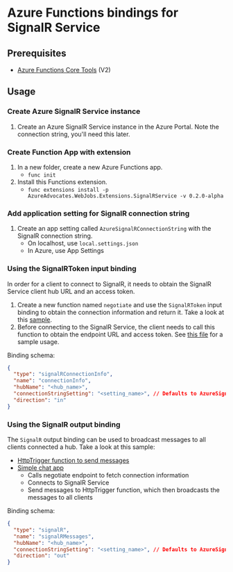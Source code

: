 # Azure Functions bindings for SignalR Service

## Prerequisites

- [Azure Functions Core Tools](https://github.com/Azure/azure-functions-core-tools) (V2)

## Usage

### Create Azure SignalR Service instance

1. Create an Azure SignalR Service instance in the Azure Portal. Note the connection string, you'll need this later.

### Create Function App with extension

1. In a new folder, create a new Azure Functions app.
    - `func init`
1. Install this Functions extension.
    - `func extensions install -p AzureAdvocates.WebJobs.Extensions.SignalRService -v 0.2.0-alpha`

### Add application setting for SignalR connection string

1. Create an app setting called `AzureSignalRConnectionString` with the SignalR connection string.
    - On localhost, use `local.settings.json`
    - In Azure, use App Settings

### Using the SignalRToken input binding

In order for a client to connect to SignalR, it needs to obtain the SignalR Service client hub URL and an access token.

1. Create a new function named `negotiate` and use the `SignalRToken` input binding to obtain the connection information and return it. Take a look at this [sample](samples/simple-chat/functionapp/negotiate/).
1. Before connecting to the SignalR Service, the client needs to call this function to obtain the endpoint URL and access token. See [this file](samples/simple-chat/content/index.html) for a sample usage.

Binding schema:

```json
{
  "type": "signalRConnectionInfo",
  "name": "connectionInfo",
  "hubName": "<hub_name>",
  "connectionStringSetting": "<setting_name>", // Defaults to AzureSignalRConnectionString
  "direction": "in"
}
```

### Using the SignalR output binding

The `SignalR` output binding can be used to broadcast messages to all clients connected a hub. Take a look at this sample:

- [HttpTrigger function to send messages](samples/simple-chat/functionapp/messages/)
- [Simple chat app](samples/simple-chat/content/index.html)
    - Calls negotiate endpoint to fetch connection information
    - Connects to SignalR Service
    - Send messages to HttpTrigger function, which then broadcasts the messages to all clients

Binding schema:

```json
{
  "type": "signalR",
  "name": "signalRMessages",
  "hubName": "<hub_name>",
  "connectionStringSetting": "<setting_name>", // Defaults to AzureSignalRConnectionString
  "direction": "out"
}
```

